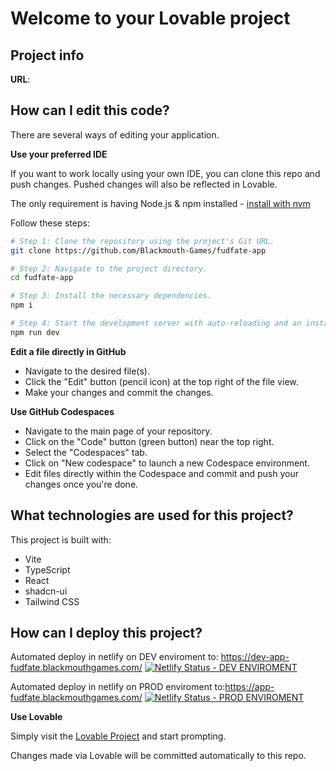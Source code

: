 # Welcome to your Lovable project

## Project info

**URL**: 

## How can I edit this code?

There are several ways of editing your application.


**Use your preferred IDE**

If you want to work locally using your own IDE, you can clone this repo and push changes. Pushed changes will also be reflected in Lovable.

The only requirement is having Node.js & npm installed - [install with nvm](https://github.com/nvm-sh/nvm#installing-and-updating)

Follow these steps:

```sh
# Step 1: Clone the repository using the project's Git URL.
git clone https://github.com/Blackmouth-Games/fudfate-app

# Step 2: Navigate to the project directory.
cd fudfate-app

# Step 3: Install the necessary dependencies.
npm i

# Step 4: Start the development server with auto-reloading and an instant preview.
npm run dev
```

**Edit a file directly in GitHub**

- Navigate to the desired file(s).
- Click the "Edit" button (pencil icon) at the top right of the file view.
- Make your changes and commit the changes.

**Use GitHub Codespaces**

- Navigate to the main page of your repository.
- Click on the "Code" button (green button) near the top right.
- Select the "Codespaces" tab.
- Click on "New codespace" to launch a new Codespace environment.
- Edit files directly within the Codespace and commit and push your changes once you're done.

## What technologies are used for this project?

This project is built with:

- Vite
- TypeScript
- React
- shadcn-ui
- Tailwind CSS

## How can I deploy this project?


Automated deploy in netlify on DEV enviroment to: https://dev-app-fudfate.blackmouthgames.com/
[![Netlify Status - DEV ENVIROMENT](https://api.netlify.com/api/v1/badges/4d38a76f-3c69-4210-b04e-eee5257b427a/deploy-status)](https://app.netlify.com/sites/dev-app-fudfate/deploys)

Automated deploy in netlify on PROD enviroment to:https://app-fudfate.blackmouthgames.com/
[![Netlify Status - PROD ENVIROMENT](https://api.netlify.com/api/v1/badges/5be370ed-bf76-4e36-a665-e56f992db437/deploy-status)](https://app.netlify.com/sites/app-fudfate/deploys)

**Use Lovable**

Simply visit the [Lovable Project](https://lovable.dev/projects/6cf7dd95-1290-45e4-a87a-9426d819a69c) and start prompting.

Changes made via Lovable will be committed automatically to this repo.